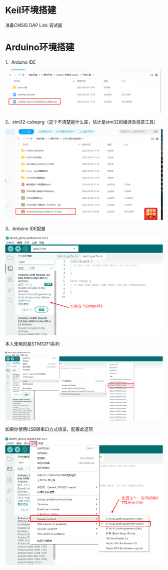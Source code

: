 # Keil环境搭建

准备CMSIS DAP Link 调试器







# Arduino环境搭建

1、Arduino IDE

![image-20230405202945435](.\images\image-20230405202945435.png)

2、stm32-cubeprg（这个不清楚是什么库，估计是stm32的编译及烧录工具）

![image-20230405203048813](.\images\image-20230405203048813.png)

3、Arduino IDE配置

![image-20230405203718512](.\images\image-20230405203718512.png)

本人使用的是STM32F1系列

![image-20230405203752251](.\images\image-20230405203752251.png)

如果你使用USB转串口方式烧录，配置此选项

![image-20230405204041697](.\images\image-20230405204041697.png)